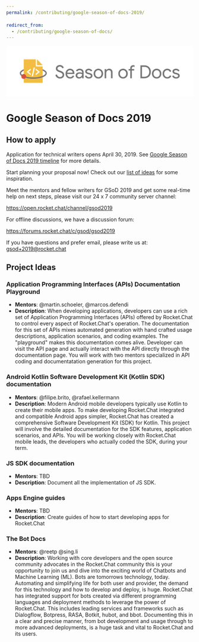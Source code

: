 ```yaml
---
permalink: /contributing/google-season-of-docs-2019/

redirect_from:
  - /contributing/google-season-of-docs/
---
```


[![Google Season of Docs 2019](https://github.com/Sing-Li/bbug/raw/master/images/gsodlogo.png)](https://developers.google.com/season-of-docs/)

# Google Season of Docs 2019

## How to apply

Application for technical writers opens April 30, 2019. See [Google Season of Docs 2019 timeline](https://developers.google.com/season-of-docs/docs/timeline) for more details.

Start planning your proposal now! Check out our [list of ideas](https://rocket.chat/docs/contributing/google-season-of-docs-2019/#project-ideas) for some inspiration.

Meet the mentors and fellow writers for GSoD 2019 and get some real-time help on next steps, please visit our 24 x 7 community server channel:

<https://open.rocket.chat/channel/gsod2019>

For offline discussions, we have a discussion forum:

<https://forums.rocket.chat/c/gsod/gsod2019>

If you have questions and prefer email, please write us at:  gsod+2019@rocket.chat

## Project Ideas

### Application Programming Interfaces (APIs) Documentation Playground

- **Mentors**: @martin.schoeler, @marcos.defendi
- **Description**: When developing applications, developers can use a rich set of Application Programming Interfaces (APIs) offered by Rocket.Chat to control every aspect of Rocket.Chat's operation. The documentation for this set of APIs mixes automated generation with hand crafted usage descriptions, application scenarios, and coding examples. The "playground" makes this documentation comes alive.  Developer can visit the API page and actually interact with the API directly through the documentation page.  You will work with two mentors specialized in API coding and documentatation generation for this project.

### Android Kotlin Software Development Kit (Kotlin SDK) documentation

- **Mentors**: @filipe.brito, @rafael.kellermann
- **Description**: Modern Android mobile developers typically use Kotlin to create their mobile apps.  To make developing Rocket.Chat integrated and compatible Android apps simpler,  Rocket.Chat has created a comprehensive Software Development Kit (SDK) for Kotlin. This project will involve the detailed documentation for the SDK features, application scenarios, and APIs.   You will be working closely with Rocket.Chat mobile leads, the developers who actually coded the SDK, during your term.

### JS SDK documentation

- **Mentors**: TBD
- **Description**: Document all the implementation of JS SDK.

### Apps Engine guides

- **Mentors**: TBD
- **Description**: Create guides of how to start developing apps for Rocket.Chat

### The Bot Docs
- **Mentors**: @reetp @sing.li
- **Description**: Working with core developers and the open source community advocates in the Rocket.Chat community this is your opportunity to join us and dive into the exciting world of Chatbots and Machine Learning (ML). Bots are tomorrows technology, today. Automating and simplifying life for both user and provider, the demand for this technology and how to develop and deploy, is huge. Rocket.Chat has integrated support for bots created via different programming languages and deployment methods to leverage the power of Rocket.Chat. This includes leading services and frameworks such as Dialogflow, Botpress, RASA, Botkit, hubot, and bbot. Documenting this in a clear and precise manner, from bot development and usage through to more advanced deployments, is a huge task and vital to Rocket.Chat and its users.
